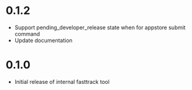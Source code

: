 # 0.1.2

* Support pending_developer_release state when for appstore submit command
* Update documentation

# 0.1.0

* Initial release of internal fasttrack tool